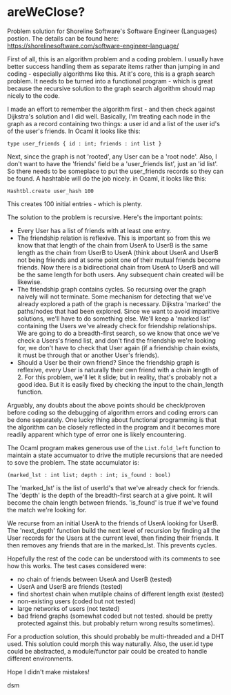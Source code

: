 # areWeClose?
Problem solution for Shoreline Software's Software Engineer (Languages) postion. The details can be found here:
https://shorelinesoftware.com/software-engineer-language/

First of all, this is an algorithm problem and a coding problem. I usually have better success handling them as separate items rather than jumping in and coding - especially algorithms like this.
At it's core, this is a graph search problem. It needs to be turned into a functional program - which is great because the recursive solution to the graph search algorithm should map nicely to the code.

I made an effort to remember the algorithm first - and then check against Dijkstra's solution and I did well. Basically, I'm treating each node in the graph as a record containing two things: a user id and a list of the user id's of the user's friends. In Ocaml it looks like this:

`type user_friends { id : int; friends : int list }`

Next, since the graph is not 'rooted', any User can be a 'root node'. Also, I don't want to have the 'friends' field be a 'user_friends list', just an 'id list'. So there needs to be someplace to put the user_friends records so they can be found. A hashtable will do the job nicely. in Ocaml, it looks like this:

`Hashtbl.create user_hash 100`

This creates 100 initial entries - which is plenty.

The solution to the problem is recursive. Here's the important points:
- Every User has a list of friends with at least one entry.
- The friendship relation is reflexive. This is important so from this we know that that length of the chain from UserA to UserB is the same length as the chain from UserB to UserA (think about UserA and UserB not being friends and at some point one of their mutual friends become friends. Now there is a bidirectional chain from UserA to UserB and will be the same length for both users. Any subsequent chain created will be likewise.
- The friendship graph contains cycles. So recursing over the graph naively will not terminate. Some mechanism for detecting that we've already explored a path of the graph is necessary. Dijkstra 'marked' the paths/nodes that had been explored. Since we want to avoid imparitive solutions, we'll have to do something else. We'll keep a 'marked list' containing the Users we've already check for friendship relationships. We are going to do a breadth-first search, so we know that once we've check a Users's friend list, and don't find the friendship we're looking for, we don't have to check that User again (if a friendship chain exists, it must be through that or another User's friends).
- Should a User be their own friend? Since the friendship graph is reflexive, every User is naturally their own friend with a chain length of 2. For this problem, we'll let it slide; but in reality, that's probably not a good idea. But it is easily fixed by checking the input to the chain_length function.

Arguably, any doubts about the above points should be check/proven before coding so the debugging of algorithm errors and coding errors can be done separately. One lucky thing about functional programming is that the algorithm can be closely reflected in the program and it becomes more readily apparent which type of error one is likely encountering.

The Ocaml program makes generous use of the `List.fold_left` function to maintain a state accumuator to drive the mutiple recursions that are needed to sove the problem. The state accumulator is:

`(marked_lst : int list; depth : int; is_found : bool)`

The 'marked_lst' is the list of userId's that we've already check for friends. The 'depth' is the depth of the breadth-first search at a give point. It will become the chain length between friends. 'is_found' is true if we've found the match we're looking for. 

We recurse from an initial UserA to the friends of UserA looking for UserB. The 'next_depth' function build the next level of recursion by finding all the User records for the Users at the current level, then finding their friends. It then removes any friends that are in the marked_lst. This prevents cycles.

Hopefully the rest of the code can be understood with its comments to see how this works. The test cases considered were:
- no chain of friends between UserA and UserB (tested)
- UserA and UserB are friends (tested)
- find shortest chain when mutilple chains of different length exist (tested)
- non-existing users (coded but not tested)
- large networks of users (not tested)
- bad friend graphs (somewhat coded but not tested. should be pretty protected against this. but probably return wrong results sometimes).

For a production solution, this should probably be multi-threaded and a DHT used. This solution could morph this way naturally. Also, the user.id type could be abstracted, a module/functor pair could be created to handle different environments.

Hope I didn't make mistakes!

dsm

